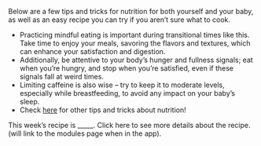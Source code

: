 Below are a few tips and tricks for nutrition for both yourself and your baby, as well as an easy recipe you can try if you aren’t sure what to cook.
- Practicing mindful eating is important during transitional times like this. Take time to enjoy your meals, savoring the flavors and textures, which can enhance your satisfaction and digestion.
- Additionally, be attentive to your body’s hunger and fullness signals; eat when you’re hungry, and stop when you’re satisfied, even if these signals fall at weird times.
- Limiting caffeine is also wise – try to keep it to moderate levels, especially while breastfeeding, to avoid any impact on your baby’s sleep.
- Check [here](https://www.mayoclinic.org/healthy-lifestyle/infant-and-toddler-health/in-depth/breastfeeding-nutrition/art-20046912) for other tips and tricks about nutrition!

This week’s recipe is _____. Click here to see more details about the recipe. (will link to the modules page when in the app).
